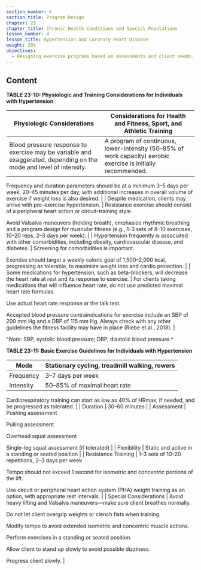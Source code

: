 ```yaml
---
section_number: 6
section_title: Program Design
chapter: 23
chapter_title: Chronic Health Conditions and Special Populations
lesson_number: 4
lesson_title: Hypertension and Coronary Heart Disease
weight: 20%
objectives:
  - Designing exercise programs based on assessments and client needs.
---
```


## Content
**TABLE 23-10: Physiologic and Training Considerations for Individuals with Hypertension**

| Physiologic Considerations | Considerations for Health and Fitness, Sport, and Athletic Training |
|---|---|
| Blood pressure response to exercise may be variable and exaggerated, depending on the mode and level of intensity. | A program of continuous, lower-intensity (50–85% of work capacity) aerobic exercise is initially recommended.

Frequency and duration parameters should be at a minimum 3–5 days per week, 20–45 minutes per day, with additional increases in overall volume of exercise if weight loss is also desired. |
| Despite medication, clients may arrive with pre-exercise hypertension. | Resistance exercise should consist of a peripheral heart action or circuit-training style.

Avoid Valsalva maneuvers (holding breath), emphasize rhythmic breathing and a program design for muscular fitness (e.g., 1–3 sets of 8–10 exercises, 10–20 reps, 2–3 days per week). |
| Hypertension frequently is associated with other comorbidities, including obesity, cardiovascular disease, and diabetes. | Screening for comorbidities is important.

Exercise should target a weekly caloric goal of 1,500–2,000 kcal, progressing as tolerable, to maximize weight loss and cardio protection. |
| Some medications for hypertension, such as beta-blockers, will decrease the heart rate at rest and its response to exercise. | For clients taking medications that will influence heart rate, do not use predicted maximal heart rate formulas.

Use actual heart rate response or the talk test.

Accepted blood pressure contraindications for exercise include an SBP of 200 mm Hg and a DBP of 115 mm Hg. Always check with any other guidelines the fitness facility may have in place (Riebe et al., 2018). |

^*Note*: SBP, systolic blood pressure; DBP, diastolic blood pressure.^

**TABLE 23-11: Basic Exercise Guidelines for Individuals with Hypertension**

| Mode | Stationary cycling, treadmill walking, rowers |
|---|---|
| Frequency | 3–7 days per week |
| Intensity | 50–85% of maximal heart rate

Cardiorespiratory training can start as low as 40% of HRmax, if needed, and be progressed as tolerated. |
| Duration | 30–60 minutes |
| Assessment | Pushing assessment

Pulling assessment

Overhead squat assessment

Single-leg squat assessment (if tolerated) |
| Flexibility | Static and active in a standing or seated position |
| Resistance Training | 1–3 sets of 10–20 repetitions, 2–3 days per week

Tempo should not exceed 1 second for isometric and concentric portions of the lift.

Use circuit or peripheral heart action system (PHA) weight training as an option, with appropriate rest intervals. |
| Special Considerations | Avoid heavy lifting and Valsalva maneuvers—make sure client breathes normally.

Do not let client overgrip weights or clench fists when training.

Modify tempo to avoid extended isometric and concentric muscle actions.

Perform exercises in a standing or seated position.

Allow client to stand up slowly to avoid possible dizziness.

Progress client slowly. |